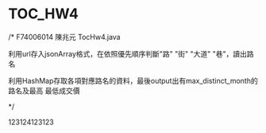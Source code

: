 TOC_HW4
=======
/*
F74006014 陳兆元 TocHw4.java

利用url存入jsonArray格式，在依照優先順序判斷"路" "街" "大道" "巷"，讀出路名

利用HashMap存取各項對應路名的資料，最後output出有max_distinct_month的路名及最高 最低成交價


*/

123124123123
